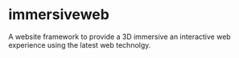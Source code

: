 immersiveweb
============

A website framework to provide a 3D immersive an interactive web experience using the latest web technolgy.